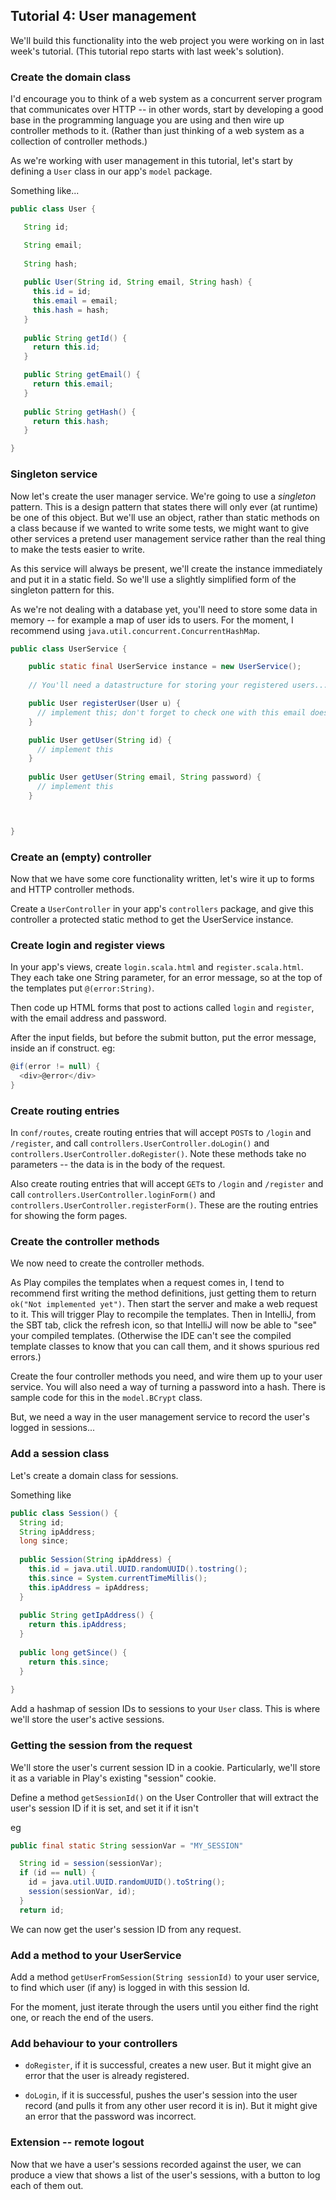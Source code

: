 ## Tutorial 4: User management

We'll build this functionality into the web project you were working on in last week's tutorial. (This tutorial repo starts with last week's solution).

### Create the domain class

I'd encourage you to think of a web system as a concurrent server program that communicates over HTTP -- in other words, start by developing a good base in the programming language you are using and then wire up controller methods to it. (Rather than just thinking of a web system as a collection of controller methods.)

As we're working with user management in this tutorial, let's start by defining a `User` class in our app's `model` package.

Something like...

```java
public class User {

   String id;

   String email;
   
   String hash;
   
   public User(String id, String email, String hash) {
     this.id = id;
     this.email = email;
     this.hash = hash;
   }
   
   public String getId() {
     return this.id;
   }

   public String getEmail() {
     return this.email;
   }
   
   public String getHash() {
     return this.hash;
   }

}
```

### Singleton service

Now let's create the user manager service. We're going to use a *singleton* pattern.  This is a design pattern that states there will only ever (at runtime) be one of this object. But we'll use an object, rather than static methods on a class because if we wanted to write some tests, we might want to give other services a pretend user management service rather than the real thing to make the tests easier to write.

As this service will always be present, we'll create the instance immediately and put it in a static field. So we'll use a slightly simplified form of the singleton pattern for this.

As we're not dealing with a database yet, you'll need to store some data in memory -- for example a map of user ids to users. For the moment, I recommend using `java.util.concurrent.ConcurrentHashMap`.

```java
public class UserService {

    public static final UserService instance = new UserService();
    
    // You'll need a datastructure for storing your registered users...

    public User registerUser(User u) {
      // implement this; don't forget to check one with this email doesn't already exist
    }

    public User getUser(String id) {
      // implement this
    }
    
    public User getUser(String email, String password) {
      // implement this
    }



}

```

### Create an (empty) controller

Now that we have some core functionality written, let's wire it up to forms and HTTP controller methods.

Create a `UserController` in your app's `controllers` package, and give this controller a protected static method to get the UserService instance.

### Create login and register views

In your app's views, create `login.scala.html` and `register.scala.html`. They each take one String parameter, for an error message, so at the top of the templates put `@(error:String)`. 

Then code up HTML forms that post to actions called `login` and `register`, with the email address and password. 

After the input fields, but before the submit button, put the error message, inside an if construct. eg:

```scala
@if(error != null) {
  <div>@error</div>
}
```

### Create routing entries

In `conf/routes`, create routing entries that will accept `POST`s to `/login` and `/register`, and call `controllers.UserController.doLogin()` and `controllers.UserController.doRegister()`. Note these methods take no parameters -- the data is in the body of the request.

Also create routing entries that will accept `GET`s to `/login` and `/register` and call `controllers.UserController.loginForm()` and `controllers.UserController.registerForm()`. These are the routing entries for showing the form pages.

### Create the controller methods

We now need to create the controller methods.

As Play compiles the templates when a request comes in, I tend to recommend first writing the method definitions, just getting them to return `ok("Not implemented yet")`. Then start the server and make a web request to it. This will trigger Play to recompile the templates. Then in IntelliJ, from the SBT tab, click the refresh icon, so that IntelliJ will now be able to "see" your compiled templates. (Otherwise the IDE can't see the compiled template classes to know that you can call them, and it shows spurious red errors.)

Create the four controller methods you need, and wire them up to your user service. You will also need a way of turning a password into a hash. There is sample code for this in the `model.BCrypt` class.

But, we need a way in the user management service to record the user's logged in sessions...

### Add a session class

Let's create a domain class for sessions.

Something like

```java
public class Session() {
  String id;
  String ipAddress;
  long since;
  
  public Session(String ipAddress) {
    this.id = java.util.UUID.randomUUID().tostring();
    this.since = System.currentTimeMillis();
    this.ipAddress = ipAddress;
  }
  
  public String getIpAddress() {
    return this.ipAddress;
  }
  
  public long getSince() {
    return this.since;
  }  
  
}

```

Add a hashmap of session IDs to sessions to your `User` class. This is where we'll store the user's active sessions.

### Getting the session from the request

We'll store the user's current session ID in a cookie. Particularly, we'll store it as a variable in Play's existing "session" cookie.

Define a method `getSessionId()` on the User Controller that will extract the user's session ID if it is set, and set it if it isn't

eg 

```java
public final static String sessionVar = "MY_SESSION"
```

```java
  String id = session(sessionVar);
  if (id == null) {
    id = java.util.UUID.randomUUID().toString();
    session(sessionVar, id);
  } 
  return id;
```

We can now get the user's session ID from any request.

### Add a method to your UserService

Add a method `getUserFromSession(String sessionId)` to your user service, to find which user (if any) is logged in with this session Id.

For the moment, just iterate through the users until you either find the right one, or reach the end of the users.


### Add behaviour to your controllers

* `doRegister`, if it is successful, creates a new user. But it might give an error that the user is already registered.

* `doLogin`, if it is successful, pushes the user's session into the user record (and pulls it from any other user record it is in). But it might give an error that the password was incorrect.

### Extension -- remote logout

Now that we have a user's sessions recorded against the user, we can produce a view that shows a list of the user's sessions, with a button to log each of them out.

